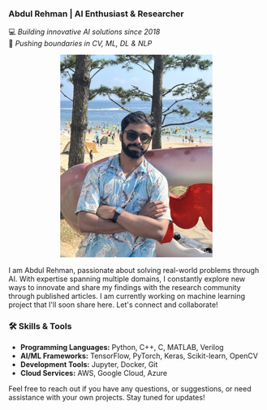 
### Abdul Rehman | AI Enthusiast & Researcher

💻 *Building innovative AI solutions since 2018*  
🚀 *Pushing boundaries in CV, ML, DL & NLP*

<p align="center">
  <img src="mine.jpg" alt="Alt Text" width="300"/>
</p>


I am Abdul Rehman, passionate about solving real-world problems through AI. With expertise spanning multiple domains, I constantly explore new ways to innovate and share my findings with the research community through published articles. I am currently working on machine learning project that I'll soon share here. Let's connect and collaborate!

### 🛠️ Skills & Tools

- **Programming Languages:** Python, C++, C, MATLAB, Verilog
- **AI/ML Frameworks:** TensorFlow, PyTorch, Keras, Scikit-learn, OpenCV
- **Development Tools:** Jupyter, Docker, Git
- **Cloud Services:** AWS, Google Cloud, Azure

Feel free to reach out if you have any questions, or suggestions, or need assistance with your own projects. Stay tuned for updates!


